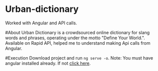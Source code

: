 # Urban-dictionary
Worked with Angular and API calls.

#About
Urban Dictionary is a crowdsourced online dictionary for slang words and phrases, operating under the motto "Define Your World.". Available on Rapid API, helped me to understand making Api calls from Angular.

#Execution
Download project and run `ng serve -o`.
Note: You must have angular installed already. If not [click here](https://angular.io/guide/setup-local).

